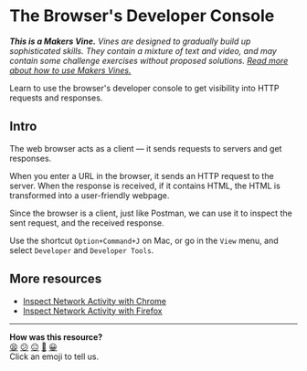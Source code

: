 # The Browser's Developer Console

_**This is a Makers Vine.** Vines are designed to gradually build up sophisticated skills. They contain a mixture of text and video, and may contain some challenge exercises without proposed solutions. [Read more about how to use Makers
Vines.](https://github.com/makersacademy/course/blob/main/labels/vines.md)_

Learn to use the browser's developer console to get visibility into HTTP requests and responses.

## Intro

The web browser acts as a client — it sends requests to servers and get responses.

When you enter a URL in the browser, it sends an HTTP request to the server. When the response is received, if it contains HTML, the HTML is transformed into a user-friendly webpage.

Since the browser is a client, just like Postman, we can use it to inspect the sent request, and the received response.

Use the shortcut `Option+Command+J` on Mac, or go in the `View` menu, and select `Developer` and `Developer Tools`.

## More resources

 * [Inspect Network Activity with Chrome](https://developer.chrome.com/docs/devtools/network/)
 * [Inspect Network Activity with Firefox](https://firefox-source-docs.mozilla.org/devtools-user/network_monitor/)

<!-- BEGIN GENERATED SECTION DO NOT EDIT -->

---

**How was this resource?**  
[😫](https://airtable.com/shrUJ3t7KLMqVRFKR?prefill_Repository=makersacademy/web-applications&prefill_File=pills/use_the_developer_console.md&prefill_Sentiment=😫) [😕](https://airtable.com/shrUJ3t7KLMqVRFKR?prefill_Repository=makersacademy/web-applications&prefill_File=pills/use_the_developer_console.md&prefill_Sentiment=😕) [😐](https://airtable.com/shrUJ3t7KLMqVRFKR?prefill_Repository=makersacademy/web-applications&prefill_File=pills/use_the_developer_console.md&prefill_Sentiment=😐) [🙂](https://airtable.com/shrUJ3t7KLMqVRFKR?prefill_Repository=makersacademy/web-applications&prefill_File=pills/use_the_developer_console.md&prefill_Sentiment=🙂) [😀](https://airtable.com/shrUJ3t7KLMqVRFKR?prefill_Repository=makersacademy/web-applications&prefill_File=pills/use_the_developer_console.md&prefill_Sentiment=😀)  
Click an emoji to tell us.

<!-- END GENERATED SECTION DO NOT EDIT -->
